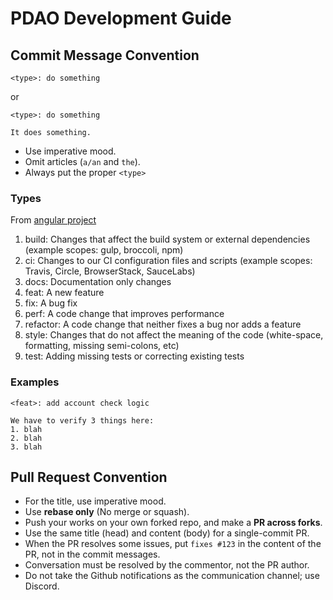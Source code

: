 # PDAO Development Guide

## Commit Message Convention

```
<type>: do something
```

or

```
<type>: do something

It does something.
```

- Use imperative mood.
- Omit articles (`a/an` and `the`).
- Always put the proper `<type>`

### Types
From [angular project](https://github.com/angular/angular/blob/22b96b9/CONTRIBUTING.md#-commit-message-guidelines)

1. build: Changes that affect the build system or external dependencies (example scopes: gulp, broccoli, npm)
1. ci: Changes to our CI configuration files and scripts (example scopes: Travis, Circle, BrowserStack, SauceLabs)
1. docs: Documentation only changes
1. feat: A new feature
1. fix: A bug fix
1. perf: A code change that improves performance
1. refactor: A code change that neither fixes a bug nor adds a feature
1. style: Changes that do not affect the meaning of the code (white-space, formatting, missing semi-colons, etc)
1. test: Adding missing tests or correcting existing tests

### Examples
```
<feat>: add account check logic

We have to verify 3 things here:
1. blah
2. blah
3. blah
```

## Pull Request Convention
- For the title, use imperative mood.
- Use **rebase only** (No merge or squash).
- Push your works on your own forked repo, and make a **PR across forks**.
- Use the same title (head) and content (body) for a single-commit PR.
- When the PR resolves some issues, put `fixes #123` in the content of the PR, not in the commit messages.
- Conversation must be resolved by the commentor, not the PR author.
- Do not take the Github notifications as the communication channel; use Discord. 
